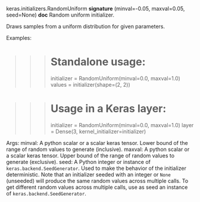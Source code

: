 keras.initializers.RandomUniform
__signature__
(minval=-0.05, maxval=0.05, seed=None)
__doc__
Random uniform initializer.

Draws samples from a uniform distribution for given parameters.

Examples:

>>> # Standalone usage:
>>> initializer = RandomUniform(minval=0.0, maxval=1.0)
>>> values = initializer(shape=(2, 2))

>>> # Usage in a Keras layer:
>>> initializer = RandomUniform(minval=0.0, maxval=1.0)
>>> layer = Dense(3, kernel_initializer=initializer)

Args:
    minval: A python scalar or a scalar keras tensor. Lower bound of the
        range of random values to generate (inclusive).
    maxval: A python scalar or a scalar keras tensor. Upper bound of the
        range of random values to generate (exclusive).
    seed: A Python integer or instance of
        `keras.backend.SeedGenerator`.
        Used to make the behavior of the initializer
        deterministic. Note that an initializer seeded with an integer
        or `None` (unseeded) will produce the same random values
        across multiple calls. To get different random values
        across multiple calls, use as seed an instance
        of `keras.backend.SeedGenerator`.
